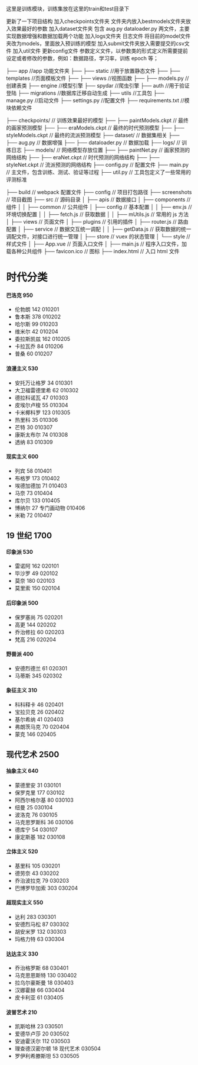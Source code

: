 这里是训练模块，训练集放在这里的train和test目录下

更新了一下项目结构
加入checkpoints文件夹 文件夹内放入bestmodels文件夹放入效果最好的参数
加入dataset文件夹 包含 aug.py dataloader.py 两文件，主要实现数据增强和数据加载两个功能
加入logs文件夹 日志文件
将目前的model文件夹改为models，里面放入预训练的模型
加入submit文件夹放入需要提交的csv文件
加入util文件
更新config文件 参数定义文件，以参数类的形式定义所需要提前设定或者修改的参数，例如：数据路径，学习率，训练 epoch 等；

├── app //app 功能文件夹
├── ├── static //用于放置静态文件
├── ├── templates //页面模板文件
├── ├── views //视图函数
├── ├── models.py //创建表类
├── engine //模型引擎
├── spydar //爬虫引擎
├── auth //用于验证登陆
├── migrations //数据库迁移自动生成
├── utils //工具包
├── manage.py //启动文件
├── settings.py //配置文件
├── requirements.txt //模块依赖文件

├── checkpoints/ // 训练效果最好的模型
├── ├── paintModels.ckpt // 最终的画家预测模型
├── ├── eraModels.ckpt // 最终的时代预测模型
├── ├── styleModels.ckpt // 最终的流派预测模型
├── dataset/ // 数据集相关
├── ├── aug.py // 数据增强
├── ├── dataloader.py // 数据加载
├── logs/ // 训练日志
├── models/ // 网络模型存放位置
├── ├── paintNet.py // 画家预测的网络结构
├── ├── eraNet.ckpt // 时代预测的网络结构
├── ├── styleNet.ckpt // 流派预测的网络结构
├── config.py // 配置文件
├── main.py // 主文件，包含训练、测试、验证等过程
├── util.py // 工具包定义了一些常用的评测标准

├── build                               // webpack 配置文件
├── config                              // 项目打包路径
├── screenshots                         // 项目截图
├── src                                 // 源码目录
│ ├── apis                              // 数据接口
│ ├── components                        // 组件
│ │ ├── common                          // 公共组件
│ ├── config                            // 基本配置
│ │ ├── env.js                          // 环境切换配置
│ │ ├── fetch.js                        // 获取数据
│ │ ├── mUtils.js                       // 常用的 js 方法  
│ ├── views                             // 页面文件
│ ├── plugins                           // 引用的插件
│ ├── router.js                         // 路由配置
│ ├── service                           // 数据交互统一调配
│ │ ├── getData.js                      // 获取数据的统一调配文件，对接口进行统一管理
│ ├── store                             // vuex 的状态管理
│ └── style                             // 样式文件
│ ├── App.vue                           // 页面入口文件
│ ├── main.js                           // 程序入口文件，加载各种公共组件
├── favicon.ico                         // 图标
├── index.html                          // 入口 html 文件



# 时代分类

#### 巴洛克 950

- 伦勃朗 142 010201
- 鲁本斯 378 010202
- 哈尔斯 99 010203
- 维米尔 42 010204
- 委拉斯凯兹 162 010205
- 卡拉瓦乔 84 010206
- 普桑 60 010207

#### 浪漫主义 530

- 安托万让格罗 34 010301
- 大卫福雷德里希 62 010302
- 德拉科诺瓦 47 010303
- 皮埃尔卢梭 55 010304
- 卡米椰科罗 123 010305
- 热里科 35 010306
- 芒特 30 010307
- 康斯太布尔 74 010308
- 透纳 83 010309

#### 现实主义 600

- 列宾 58 010401
- 布格罗 173 010402
- 埃德加德加 71 010403
- 马奈 73 010404
- 库尔贝 133 010405
- 博纳尔 27 专门画动物 010406
- 米勒 72 010407

## 19 世纪 1700

#### 印象派 530

- 雷诺阿 162 020101
- 毕沙罗 49 020102
- 莫奈 180 020103
- 莫里索 150 020104

#### 后印象派 500

- 保罗塞尚 75 020201
- 高更 144 020202
- 乔治修拉 60 020203
- 梵高 216 020204

#### 野兽派 400

- 安德烈德兰 61 020301
- 马蒂斯 345 020302

#### 象征主义 310

- 科科释卡 46 020401
- 宝拉贝克 26 020402
- 基尔希纳 41 020403
- 弗朗茨马克 70 020404
- 蒙克 146 020405

## 现代艺术 2500

#### 抽象主义 640

- 蒙德里安 31 030101
- 保罗克里 177 030102
- 阿西尔格尔基 80 030103
- 纽曼 25 030104
- 波洛克 76 030105
- 马克思罗斯科 36 030106
- 德库宁 54 030107
- 康定斯基 182 030108

#### 立体主义 520

- 基里科 105 030201
- 德劳奈 43 030202
- 乔治波拉克 79 030203
- 巴博罗毕加索 303 030204

#### 超现实主义 550

- 达利 283 030301
- 安德烈马松 87 030302
- 胡安米罗 132 030303
- 玛格力特 63 030304

#### 达达主义 330

- 乔治格罗斯 68 030401
- 马克思恩斯特 130 030402
- 拉乌尔豪斯曼 18 030403
- 汉娜霍赫 66 030404
- 皮卡利亚 61 030405

#### 波普艺术 210

- 凯斯哈林 23 030501
- 爱德华卢莎 20 030502
- 安迪霍沃尔 112 030503
- 理查德汉密尔顿 18 现代艺术 030504
- 罗伊利希滕斯坦 53 030505
